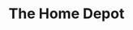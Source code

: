 ---
title: "The Home Depot"
url: /las-vegas/the-home-depot-west-tropical-parkway/
shop: doityourself
---